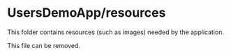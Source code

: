 # UsersDemoApp/resources

This folder contains resources (such as images) needed by the application. 

This file can be removed.
